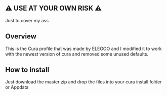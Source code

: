 ## :warning: USE AT YOUR OWN RISK :warning:
Just to cover my ass

## Overview 

This is the Cura profile that was made by ELEGOO and I modified it to work with the newest version of cura and removed some unused defaults.

## How to install
Just download the master zip and drop the files into your cura install folder or Appdata